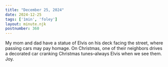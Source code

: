 ```yaml
---
title: "December 25, 2024"
date: 2024-12-25
tags: ['1min', 'foley']
layout: minute.njk
postnumber: 360
---
```

My mom and dad have a statue of Elvis on his deck facing the street, where passing cars may pay homage. On Christmas, one of their neighbors drives a decorated car cranking Christmas tunes–always Elvis when we see them. Joy. 